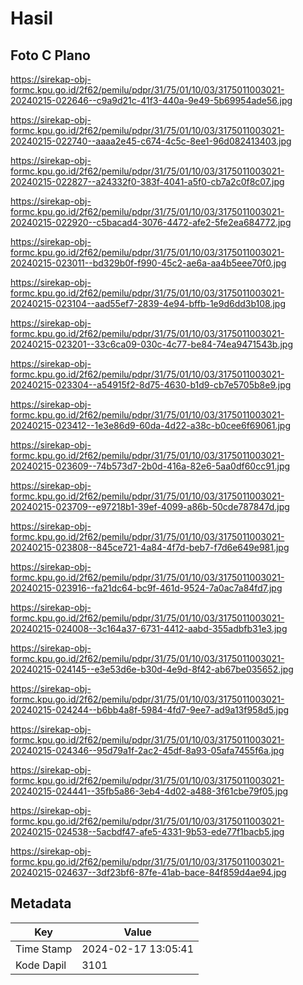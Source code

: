 # Hasil

## Foto C Plano

https://sirekap-obj-formc.kpu.go.id/2f62/pemilu/pdpr/31/75/01/10/03/3175011003021-20240215-022646--c9a9d21c-41f3-440a-9e49-5b69954ade56.jpg

https://sirekap-obj-formc.kpu.go.id/2f62/pemilu/pdpr/31/75/01/10/03/3175011003021-20240215-022740--aaaa2e45-c674-4c5c-8ee1-96d082413403.jpg

https://sirekap-obj-formc.kpu.go.id/2f62/pemilu/pdpr/31/75/01/10/03/3175011003021-20240215-022827--a24332f0-383f-4041-a5f0-cb7a2c0f8c07.jpg

https://sirekap-obj-formc.kpu.go.id/2f62/pemilu/pdpr/31/75/01/10/03/3175011003021-20240215-022920--c5bacad4-3076-4472-afe2-5fe2ea684772.jpg

https://sirekap-obj-formc.kpu.go.id/2f62/pemilu/pdpr/31/75/01/10/03/3175011003021-20240215-023011--bd329b0f-f990-45c2-ae6a-aa4b5eee70f0.jpg

https://sirekap-obj-formc.kpu.go.id/2f62/pemilu/pdpr/31/75/01/10/03/3175011003021-20240215-023104--aad55ef7-2839-4e94-bffb-1e9d6dd3b108.jpg

https://sirekap-obj-formc.kpu.go.id/2f62/pemilu/pdpr/31/75/01/10/03/3175011003021-20240215-023201--33c6ca09-030c-4c77-be84-74ea9471543b.jpg

https://sirekap-obj-formc.kpu.go.id/2f62/pemilu/pdpr/31/75/01/10/03/3175011003021-20240215-023304--a54915f2-8d75-4630-b1d9-cb7e5705b8e9.jpg

https://sirekap-obj-formc.kpu.go.id/2f62/pemilu/pdpr/31/75/01/10/03/3175011003021-20240215-023412--1e3e86d9-60da-4d22-a38c-b0cee6f69061.jpg

https://sirekap-obj-formc.kpu.go.id/2f62/pemilu/pdpr/31/75/01/10/03/3175011003021-20240215-023609--74b573d7-2b0d-416a-82e6-5aa0df60cc91.jpg

https://sirekap-obj-formc.kpu.go.id/2f62/pemilu/pdpr/31/75/01/10/03/3175011003021-20240215-023709--e97218b1-39ef-4099-a86b-50cde787847d.jpg

https://sirekap-obj-formc.kpu.go.id/2f62/pemilu/pdpr/31/75/01/10/03/3175011003021-20240215-023808--845ce721-4a84-4f7d-beb7-f7d6e649e981.jpg

https://sirekap-obj-formc.kpu.go.id/2f62/pemilu/pdpr/31/75/01/10/03/3175011003021-20240215-023916--fa21dc64-bc9f-461d-9524-7a0ac7a84fd7.jpg

https://sirekap-obj-formc.kpu.go.id/2f62/pemilu/pdpr/31/75/01/10/03/3175011003021-20240215-024008--3c164a37-6731-4412-aabd-355adbfb31e3.jpg

https://sirekap-obj-formc.kpu.go.id/2f62/pemilu/pdpr/31/75/01/10/03/3175011003021-20240215-024145--e3e53d6e-b30d-4e9d-8f42-ab67be035652.jpg

https://sirekap-obj-formc.kpu.go.id/2f62/pemilu/pdpr/31/75/01/10/03/3175011003021-20240215-024244--b6bb4a8f-5984-4fd7-9ee7-ad9a13f958d5.jpg

https://sirekap-obj-formc.kpu.go.id/2f62/pemilu/pdpr/31/75/01/10/03/3175011003021-20240215-024346--95d79a1f-2ac2-45df-8a93-05afa7455f6a.jpg

https://sirekap-obj-formc.kpu.go.id/2f62/pemilu/pdpr/31/75/01/10/03/3175011003021-20240215-024441--35fb5a86-3eb4-4d02-a488-3f61cbe79f05.jpg

https://sirekap-obj-formc.kpu.go.id/2f62/pemilu/pdpr/31/75/01/10/03/3175011003021-20240215-024538--5acbdf47-afe5-4331-9b53-ede77f1bacb5.jpg

https://sirekap-obj-formc.kpu.go.id/2f62/pemilu/pdpr/31/75/01/10/03/3175011003021-20240215-024637--3df23bf6-87fe-41ab-bace-84f859d4ae94.jpg


## Metadata

| Key        | Value               |
| ---------- | ------------------- |
| Time Stamp | 2024-02-17 13:05:41 |
| Kode Dapil | 3101                |



